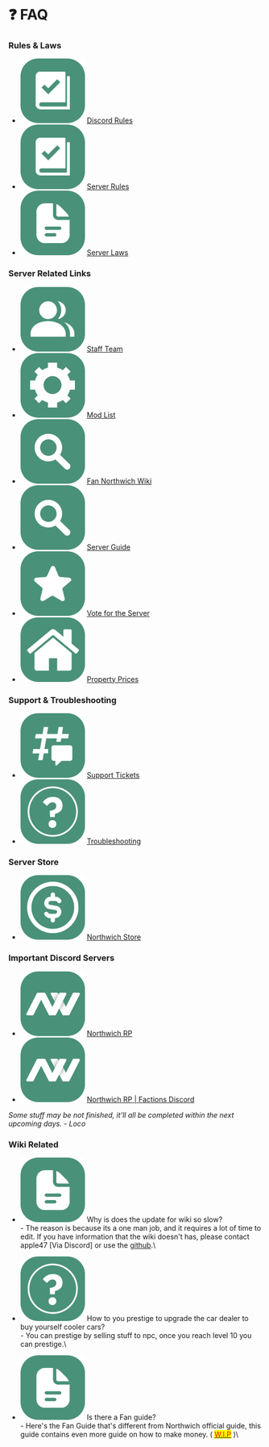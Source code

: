 # ❓ FAQ

### Rules & Laws

* <img src="../.gitbook/assets/nw_rules.png" alt="" data-size="line"> [Discord Rules](https://discord.com/channels/456473184728776724/1050504178348331079/1097818797802541066)
* <img src="../.gitbook/assets/nw_rules (1).png" alt="" data-size="line"> [Server Rules](https://docs.google.com/document/d/1UVJA9mqcAhY-b6Jk1aHfjrTffg0Fv4luta-QvPkOAGU)
* <img src="../.gitbook/assets/nw_document.png" alt="" data-size="line"> [Server Laws](https://docs.google.com/document/d/1\_PdIbwFL4SzmiZMfPgcp6xFsFX-uKJLkpz7hvzlQ\_O0)

### Server Related Links

* <img src="../.gitbook/assets/nw_user.png" alt="" data-size="line"> [Staff Team](https://docs.google.com/spreadsheets/d/1SGV03Xm\_\_ADFHnq-e7KhRImln1vKRIQ8IbYjGmEZ3D0)
* <img src="../.gitbook/assets/nw_settings.png" alt="" data-size="line"> [Mod List](https://steamcommunity.com/sharedfiles/filedetails/?id=3026038523)
* <img src="../.gitbook/assets/nw_search.png" alt="" data-size="line"> [Fan Northwich Wiki](https://wiki.northwichrp.com/)
* <img src="../.gitbook/assets/nw_search (1).png" alt="" data-size="line"> [Server Guide](https://docs.google.com/document/d/1nUtOl-F6\_FO0jUrztToXxhcnQKgD7FzFOfrgl5LnPOo)
* <img src="../.gitbook/assets/nw_star.png" alt="" data-size="line"> [Vote for the Server](https://unturned-servers.net/server/320399/vote/)
* <img src="../.gitbook/assets/nw_building.png" alt="" data-size="line"> [Property Prices](https://discord.com/channels/456473184728776724/1050504236053573693)

### Support & Troubleshooting

* <img src="../.gitbook/assets/nw_thread.png" alt="" data-size="line"> [Support Tickets](https://discord.com/channels/456473184728776724/1050496559973941278/1051530213135220767)
* <img src="../.gitbook/assets/nw_faq.png" alt="" data-size="line"> [Troubleshooting](https://discord.com/channels/456473184728776724/1145452272998948964)

### Server Store

* <img src="../.gitbook/assets/nw_money.png" alt="" data-size="line"> [Northwich Store](https://store.northwichrp.com/)

### Important Discord Servers

* <img src="../.gitbook/assets/nw_nw.png" alt="" data-size="line"> [Northwich RP](https://discord.gg/northwich)
* <img src="../.gitbook/assets/nw_nw (1).png" alt="" data-size="line"> [Northwich RP | Factions Discord](https://discord.gg/F2qn73HxNK)

_Some stuff may be not finished, it'll all be completed within the next upcoming days. - Loco_

### Wiki Related

* <img src="../.gitbook/assets/nw_document (1).png" alt="" data-size="line"> Why is does the update for wiki so slow?\
  \- The reason is because its a one man job, and it requires a lot of time to edit. If you have information that the wiki doesn't has, please contact apple47 \[Via Discord] or use the [github](https://github.com/Apple2452424/GitBook/issues).\

* <img src="../.gitbook/assets/nw_faq (1).png" alt="" data-size="line"> How to you prestige to upgrade the car dealer to buy yourself cooler cars?\
  \- You can prestige by selling stuff to npc, once you reach level 10 you can prestige.\

* <img src="../.gitbook/assets/nw_document (2).png" alt="" data-size="line"> Is there a Fan guide?\
  \- Here's the Fan Guide that's different from Northwich official guide, this guide contains even more guide on how to make money.  ( [<mark style="color:red;">W.I.P</mark>](https://app.gitbook.com/o/zv1QLXVIh7L4jgOMPlaX/s/okJW3rnXfN2zsjtYLUbd/) )\
